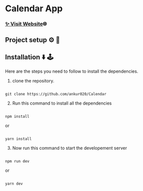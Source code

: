 # Calendar App

### [✨ Visit Website]()🌐

## Project setup ⚙️ 🤖



## Installation ⬇️ 🕹️
Here are the steps you need to follow to install the dependencies.

1. clone the repository.
```

git clone https://github.com/ankur020/Calendar

```

2. Run this command to install all the dependencies

```

npm install

```
or

```

yarn install

```

3. Now run this command to start the developement server

```

npm run dev

```

or

```

yarn dev

```


